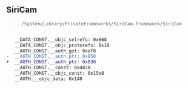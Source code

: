 ## SiriCam

> `/System/Library/PrivateFrameworks/SiriCam.framework/SiriCam`

```diff

   __DATA_CONST.__objc_selrefs: 0x668
   __DATA_CONST.__objc_protorefs: 0x18
   __AUTH_CONST.__auth_got: 0xef8
-  __AUTH_CONST.__auth_ptr: 0x858
+  __AUTH_CONST.__auth_ptr: 0x830
   __AUTH_CONST.__const: 0x4028
   __AUTH_CONST.__objc_const: 0x15e8
   __AUTH.__objc_data: 0x140

```
